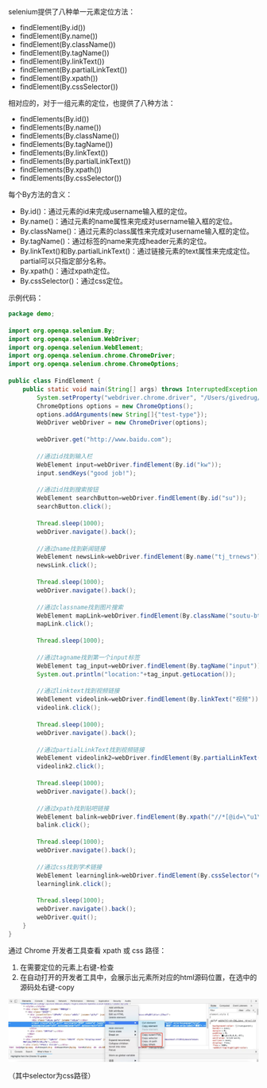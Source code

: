 
selenium提供了八种单一元素定位方法：

- findElement(By.id())
- findElement(By.name())
- findElement(By.className())
- findElement(By.tagName())
- findElement(By.linkText())
- findElement(By.partialLinkText())
- findElement(By.xpath())
- findElement(By.cssSelector())

相对应的，对于一组元素的定位，也提供了八种方法：

- findElements(By.id())
- findElements(By.name())
- findElements(By.className())
- findElements(By.tagName())
- findElements(By.linkText())
- findElements(By.partialLinkText())
- findElements(By.xpath())
- findElements(By.cssSelector())

每个By方法的含义：

- By.id()：通过元素的id来完成username输入框的定位。
- By.name()：通过元素的name属性来完成对username输入框的定位。
- By.className()：通过元素的class属性来完成对username输入框的定位。
- By.tagName()：通过标签的name来完成header元素的定位。
- By.linkText()和By.partialLinkText()：通过链接元素的text属性来完成定位。partial可以只指定部分名称。
- By.xpath()：通过xpath定位。
- By.cssSelector()：通过css定位。

示例代码：

```java
package demo;
 
import org.openqa.selenium.By;
import org.openqa.selenium.WebDriver;
import org.openqa.selenium.WebElement;
import org.openqa.selenium.chrome.ChromeDriver;
import org.openqa.selenium.chrome.ChromeOptions;
 
public class FindElement {
    public static void main(String[] args) throws InterruptedException {
        System.setProperty("webdriver.chrome.driver", "/Users/givedrug/SeleniumWebDriver/chromedriver");
        ChromeOptions options = new ChromeOptions();
        options.addArguments(new String[]{"test-type"});
        WebDriver webDriver = new ChromeDriver(options);
 
        webDriver.get("http://www.baidu.com");
 
        //通过id找到输入栏
        WebElement input=webDriver.findElement(By.id("kw"));
        input.sendKeys("good job!");
 
        //通过id找到搜索按钮
        WebElement searchButton=webDriver.findElement(By.id("su"));
        searchButton.click();
 
        Thread.sleep(1000);
        webDriver.navigate().back();
 
        //通过name找到新闻链接
        WebElement newsLink=webDriver.findElement(By.name("tj_trnews"));
        newsLink.click();
 
        Thread.sleep(1000);
        webDriver.navigate().back();
 
        //通过classname找到图片搜索
        WebElement mapLink=webDriver.findElement(By.className("soutu-btn"));
        mapLink.click();
 
        Thread.sleep(1000);
 
        //通过tagname找到第一个input标签
        WebElement tag_input=webDriver.findElement(By.tagName("input"));
        System.out.println("location:"+tag_input.getLocation());
 
        //通过linktext找到视频链接
        WebElement videolink=webDriver.findElement(By.linkText("视频"));
        videolink.click();
 
        Thread.sleep(1000);
        webDriver.navigate().back();
 
        //通过partialLinkText找到视频链接
        WebElement videolink2=webDriver.findElement(By.partialLinkText("视"));
        videolink2.click();
 
        Thread.sleep(1000);
        webDriver.navigate().back();
 
        //通过xpath找到贴吧链接
        WebElement balink=webDriver.findElement(By.xpath("//*[@id=\"u1\"]/a[5]"));
        balink.click();
 
        Thread.sleep(1000);
        webDriver.navigate().back();
 
        //通过css找到学术链接
        WebElement learninglink=webDriver.findElement(By.cssSelector("#u1 > a:nth-child(6)"));
        learninglink.click();
 
        Thread.sleep(1000);
        webDriver.navigate().back();
        webDriver.quit();
    }
}
```

通过 Chrome 开发者工具查看 xpath 或 css 路径：

1. 在需要定位的元素上右键-检查
2. 在自动打开的开发者工具中，会展示出元素所对应的html源码位置，在选中的源码处右键-copy

![](assets/HTML元素定位/Chrome查看路径.png)

（其中selector为css路径）
